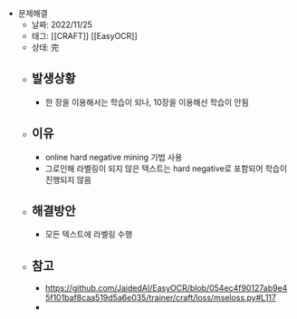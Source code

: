 - 문제해결
	- 날짜: 2022/11/25
	- 태그: [[CRAFT]] [[EasyOCR]]
	- 상태: 完
	- ## 발생상황
		- 한 장을 이용해서는 학습이 되나, 10장을 이용해선 학습이 안됨
	- ## 이유
		- online hard negative mining 기법 사용
		- 그로인해 라벨링이 되지 않은 텍스트는 hard negative로 포함되어 학습이 진행되지 않음
	- ## 해결방안
		- 모든 텍스트에 라벨링 수행
	- ## 참고
		- https://github.com/JaidedAI/EasyOCR/blob/054ec4f90127ab9e45f101baf8caa519d5a6e035/trainer/craft/loss/mseloss.py#L117
		-